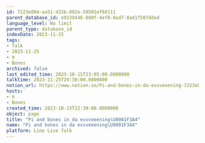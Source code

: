 ```yaml
---
id: 7223e894-aa51-432b-892e-58501ef68111
parent_database_id: e9339446-880f-4ef0-8ad7-8ad1f507dded
language_level: No limit
parent_type: database_id
indexDate: 2023-11-25
tags:
- Talk
- 2023-11-25
- π
- Bones
archived: false
last_edited_time: 2023-10-15T23:05:00.0000000
talktime: 2023-11-25T20:30:00.0000000
notion_url: https://www.notion.so/Pi-and-bones-in-da-evvveeening-7223e894aa51432b892e58501ef68111
hosts:
- π
- Bones
created_time: 2023-10-15T22:39:00.0000000
object: page
title: "Pi and bones in da evvveeening\U0001F3A4"
name: "Pi and bones in da evvveeening\U0001F3A4"
platform: Line Live Talk
---
```



   
   
   
   

   
























